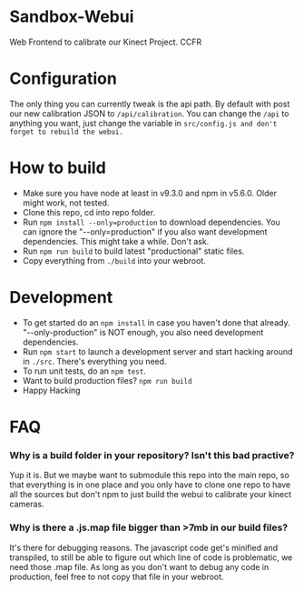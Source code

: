 # Sandbox-Webui

Web Frontend to calibrate our Kinect Project.
CCFR

# Configuration
The only thing you can currently tweak is the api path. By default with post our new calibration JSON to `/api/calibration`. You can change the `/api` to anything you want, just change the variable in `src/config.js and don't forget to rebuild the webui.`


# How to build

- Make sure you have node at least in v9.3.0  and npm in v5.6.0. Older might work, not tested.
- Clone this repo, cd into repo folder.
- Run `npm install --only=production` to download dependencies. You can ignore the "--only=production" if you also want development dependencies. This might take a while. Don't ask.
- Run `npm run build` to build latest "productional" static files.
- Copy everything from `./build` into your webroot.

# Development

- To get started do an `npm install` in case you haven't done that already. "--only-production" is NOT enough, you also need development dependencies.
- Run `npm start` to launch a development server and start hacking around in `./src`. There's everything you need.
- To run unit tests, do an `npm test`.
- Want to build production files? `npm run build`
- Happy Hacking

# FAQ

### Why is a build folder in your repository? Isn't this bad practive?

Yup it is. But we maybe want to submodule this repo into the main repo,
so that everything is in one place and you only have to clone one repo
to have all the sources but don't npm to just build the webui to calibrate
your kinect cameras.

### Why is there a .js.map file bigger than >7mb in our build files?

It's there for debugging reasons. The javascript code get's minified and transpiled, to still be able to figure out which line of code is problematic, we need
those .map file. As long as you don't want to debug any code in production, feel free to not copy that file in your webroot.
